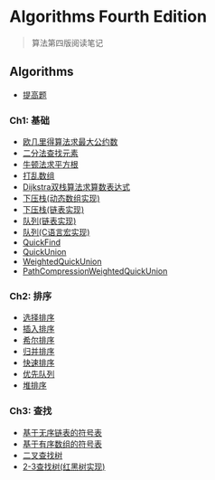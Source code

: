 # Algorithms Fourth Edition

> 算法第四版阅读笔记

## Algorithms

+ [提高题](https://github.com/oaoouo/algorithms_4th/tree/master/Oj)

### Ch1: 基础

+ [欧几里得算法求最大公约数](https://github.com/oaoouo/algorithms_4th/blob/master/Python/gcd.py)
+ [二分法查找元素](https://github.com/oaoouo/algorithms_4th/blob/master/C/bs.c)
+ [牛顿法求平方根](https://github.com/oaoouo/algorithms_4th/blob/master/Python/sqrt.py)
+ [打乱数组](https://github.com/oaoouo/algorithms_4th/blob/master/Java/Shuffle.java)
+ [Dijkstra双栈算法求算数表达式](https://github.com/oaoouo/algorithms_4th/blob/master/Java/Evaluate.java)
+ [下压栈(动态数组实现)](https://github.com/oaoouo/algorithms_4th/blob/master/Java/ResizingArrayStack.java)
+ [下压栈(链表实现)](https://github.com/oaoouo/algorithms_4th/blob/master/Java/LinkListStack.java)
+ [队列(链表实现)](https://github.com/oaoouo/algorithms_4th/blob/master/Java/LinkListQueue.java)
+ [队列(C语言宏实现)](https://github.com/oaoouo/algorithms_4th/blob/master/C/queue.h)
+ [QuickFind](https://github.com/oaoouo/algorithms_4th/blob/master/Java/UF.java)
+ [QuickUnion](https://github.com/oaoouo/algorithms_4th/blob/master/Java/QUUF.java)
+ [WeightedQuickUnion](https://github.com/oaoouo/algorithms_4th/blob/master/Java/WQUUF.java) 
+ [PathCompressionWeightedQuickUnion](https://github.com/oaoouo/algorithms_4th/blob/master/Java/PCWQUUF.java)

### Ch2: 排序

+ [选择排序](https://github.com/oaoouo/algorithms_4th/blob/master/Python/sort_algorithms/select_sort.py)
+ [插入排序](https://github.com/oaoouo/algorithms_4th/blob/master/Python/sort_algorithms/insert_sort.py)
+ [希尔排序](https://github.com/oaoouo/algorithms_4th/blob/master/Python/sort_algorithms/shell_sort.py)
+ [归并排序](https://github.com/oaoouo/algorithms_4th/blob/master/Python/sort_algorithms/merge_sort.py)
+ [快速排序](https://github.com/oaoouo/algorithms_4th/blob/master/Python/sort_algorithms/merge_sort.py)
+ [优先队列](https://github.com/oaoouo/algorithms_4th/blob/master/Python/sort_algorithms/maxpq.py)
+ [堆排序](https://github.com/oaoouo/algorithms_4th/blob/master/Python/sort_algorithms/maxpq_sort.py)

### Ch3: 查找

+ [基于无序链表的符号表](https://github.com/oaoouo/algorithms_4th/blob/master/Java/LLST.java)
+ [基于有序数组的符号表](https://github.com/oaoouo/algorithms_4th/blob/master/Java/ABST.java)
+ [二叉查找树]()
+ [2-3查找树(红黑树实现)]()

